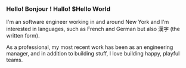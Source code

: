### Hello! Bonjour ! Hallo! $Hello World

I'm an software engineer working in and around New York and I'm interested in languages, such as French and German but also 漢字 (the written form).

As a professional, my most recent work has been as an engineering manager, and in addition to building stuff, I love building happy, playful teams.
